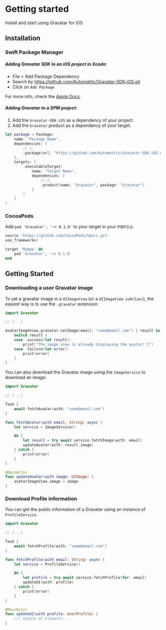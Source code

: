 # Getting started
Install and start using Gravatar for iOS

## Installation

### Swift Package Manager

##### Adding Gravatar SDK to an iOS project in Xcode:
- File > Add Package Dependency
- Search by https://github.com/Automattic/Gravatar-SDK-iOS.git
- Click on `Add Package`

For more info, check the [Apple Docs](https://developer.apple.com/documentation/xcode/adding-package-dependencies-to-your-app).

##### Adding Gravatar to a SPM project:

1. Add the `Gravatar-SDK-iOS` as a dependency of your project.
2. Add the `Gravatar` product as a dependency of your target.

```swift
let package = Package(
    name: "Package Name",
    dependencies: [
        // 1.
        .package(url: "https://github.com/Automattic/Gravatar-SDK-iOS.git", from: "0.1.0")
    ],
    targets: [
        .executableTarget(
            name: "Target Name",
            dependencies: [
                // 2.
                .product(name: "Gravatar", package: "Gravatar")
            ]
        )
    ]
)
```
### CocoaPods

Add `pod 'Gravatar', '~> 0.1.0'` to your target in your `PODFILE`. 

```ruby
source 'https://github.com/CocoaPods/Specs.git'
use_frameworks!

target 'MyApp' do
    pod 'Gravatar', '~> 0.1.0'
end
```

## Getting Started

### Downloading a user Gravatar image

To set a gravatar image in a `UIImageView` (or a `UIImageView subclass`), the easiest way is to use the `.gravatar` extension:

```swift
import Gravatar

// [...]

avatarImageView.gravatar.setImage(email: "some@email.com") { result in
    switch result {
    case .success(let result):
        print("The image view is already displaying the avatar! 🎉")
    case .failure(let error):
        print(error)
    }
}
```

You can also download the Gravatar image using the `ImageService` to download an image:

```swift
import Gravatar

// [...]

Task {
    await fetchAvatar(with: "some@email.com")
}

func fetchAvatar(with email: String) async {
    let service = ImageService()

    do {
        let result = try await service.fetchImage(with: email)
        updateAvatar(with: result.image) 
    } catch {
        print(error)
    }
}

@MainActor
func updateAvatar(with image: UIImage) {
    avatarImageView.image = image
}
```

### Download Profile information

You can get the public information of a Gravatar using an instance of `ProfileService`.

```swift
import Gravatar

// [...]

Task {
    await fetchProfile(with: "some@email.com")
}

func fetchProfile(with email: String) async {
    let service = ProfileService()

    do {
        let profile = try await service.fetchProfile(for: email)
        updateUI(with: profile)
    } catch {
        print(error)
    }
}

@MainActor
func updateUI(with profile: UserProfile) {
    /// Update UI elements...
}
```
